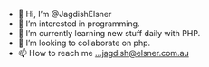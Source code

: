 - 👋 Hi, I’m @JagdishElsner
- 👀 I’m interested in programming.
- 🌱 I’m currently learning new stuff daily with PHP.
- 💞️ I’m looking to collaborate on php.
- 📫 How to reach me ...jagdish@elsner.com.au

<!---
JagdishElsner/JagdishElsner is a ✨ special ✨ repository because its `README.md` (this file) appears on your GitHub profile.
You can click the Preview link to take a look at your changes.
--->
